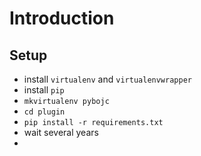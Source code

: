 # Introduction

## Setup

* install `virtualenv` and `virtualenvwrapper`
* install `pip`
* `mkvirtualenv pybojc`
* `cd plugin`
* `pip install -r requirements.txt`
* wait several years
* 
